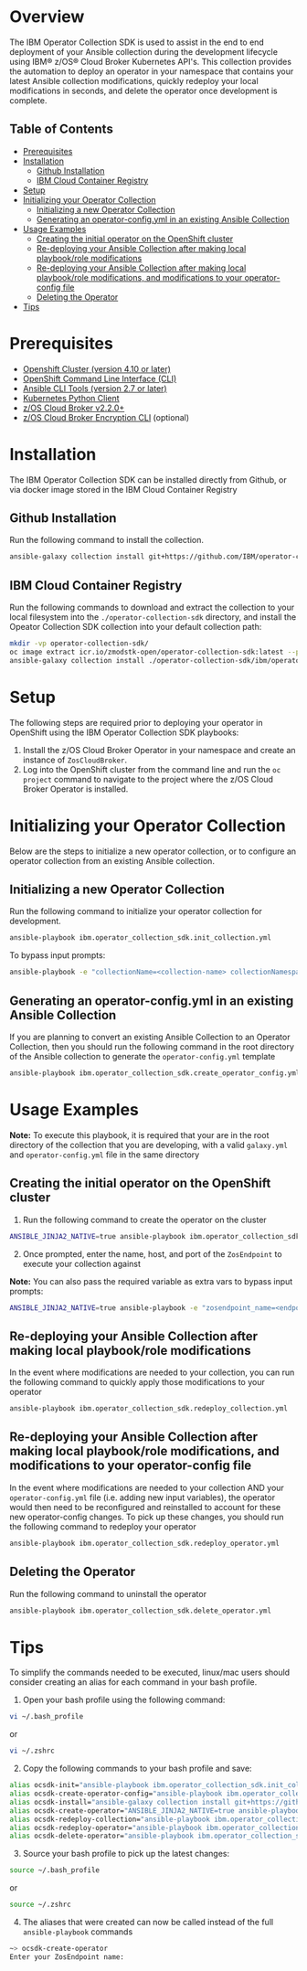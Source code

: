# Overview <!-- omit from toc -->
The IBM Operator Collection SDK is used to assist in the end to end deployment of your Ansible collection during the development lifecycle using IBM® z/OS® Cloud Broker Kubernetes API's. This collection provides the automation to deploy an operator in your namespace that contains your latest Ansible collection modifications, quickly redeploy your local modifications in seconds, and delete the operator once development is complete.

## Table of Contents
- [Prerequisites](#prerequisites)
- [Installation](#installation)
  - [Github Installation](#github-installation)
  - [IBM Cloud Container Registry](#ibm-cloud-container-registry)
- [Setup](#setup)
- [Initializing your Operator Collection](#initializing-your-operator-collection)
  - [Initializing a new Operator Collection](#initializing-a-new-operator-collection)
  - [Generating an operator-config.yml in an existing Ansible Collection](#generating-an-operator-configyml-in-an-existing-ansible-collection)
- [Usage Examples](#usage-examples)
  - [Creating the initial operator on the OpenShift cluster](#creating-the-initial-operator-on-the-openshift-cluster)
  - [Re-deploying your Ansible Collection after making local playbook/role modifications](#re-deploying-your-ansible-collection-after-making-local-playbookrole-modifications)
  - [Re-deploying your Ansible Collection after making local playbook/role modifications, and modifications to your operator-config file](#re-deploying-your-ansible-collection-after-making-local-playbookrole-modifications-and-modifications-to-your-operator-config-file)
  - [Deleting the Operator](#deleting-the-operator)
- [Tips](#tips)

# Prerequisites
- [Openshift Cluster (version 4.10 or later)][openshift]
- [OpenShift Command Line Interface (CLI)][openshift-cli]
- [Ansible CLI Tools (version 2.7 or later)][ansible]
- [Kubernetes Python Client][kubernetes]
- [z/OS Cloud Broker v2.2.0+][broker]
- [z/OS Cloud Broker Encryption CLI][cli] (optional)
  
# Installation
The IBM Operator Collection SDK can be installed directly from Github, or via docker image stored in the IBM Cloud Container Registry

## Github Installation
Run the following command to install the collection.

```bash
ansible-galaxy collection install git+https://github.com/IBM/operator-collection-sdk.git#ibm/operator_collection_sdk -f
```

## IBM Cloud Container Registry
Run the following commands to download and extract the collection to your local filesystem into the `./operator-collection-sdk` directory, and install the Opeator Collection SDK collection into your default collection path:

```bash
mkdir -vp operator-collection-sdk/
oc image extract icr.io/zmodstk-open/operator-collection-sdk:latest --path /:operator-collection-sdk/ --confirm
ansible-galaxy collection install ./operator-collection-sdk/ibm/operator_collection_sdk -f
```

# Setup
The following steps are required prior to deploying your operator in OpenShift using the IBM Operator Collection SDK playbooks:

1. Install the z/OS Cloud Broker Operator in your namespace and create an instance of `ZosCloudBroker`.
2. Log into the OpenShift cluster from the command line and run the `oc project` command to navigate to the project where the z/OS Cloud Broker Operator is installed.

# Initializing your Operator Collection
Below are the steps to initialize a new operator collection, or to configure an operator collection from an existing Ansible collection.

## Initializing a new Operator Collection
Run the following command to initialize your operator collection for development.

```bash
ansible-playbook ibm.operator_collection_sdk.init_collection.yml 
```

To bypass input prompts:
```bash
ansible-playbook -e "collectionName=<collection-name> collectionNamespace=<collection-namespace>" ibm.operator_collection_sdk.init_collection.yml
```

## Generating an operator-config.yml in an existing Ansible Collection
If you are planning to convert an existing Ansible Collection to an Operator Collection, then you should run the following command in the root directory of the Ansible collection to generate the `operator-config.yml` template

```bash
ansible-playbook ibm.operator_collection_sdk.create_operator_config.yml
```

# Usage Examples
**Note:** To execute this playbook, it is required that your are in the root directory of the collection that you are developing, with a valid `galaxy.yml` and `operator-config.yml` file in the same directory

## Creating the initial operator on the OpenShift cluster
1. Run the following command to create the operator on the cluster

```bash
ANSIBLE_JINJA2_NATIVE=true ansible-playbook ibm.operator_collection_sdk.create_operator.yml
```
2. Once prompted, enter the name, host, and port of the `ZosEndpoint` to execute your collection against

**Note:** You can also pass the required variable as extra vars to bypass input prompts:
```bash
ANSIBLE_JINJA2_NATIVE=true ansible-playbook -e "zosendpoint_name=<endpoint-name> zosendpoint_host=<host> zosendpoint_port=<port> username=<user> ssh_key=<ssh-key-path> passphrase=''" ibm.operator_collection_sdk.create_operator.yml
```

## Re-deploying your Ansible Collection after making local playbook/role modifications

In the event where modifications are needed to your collection, you can run the following command to quickly apply those modifications to your operator

```bash
ansible-playbook ibm.operator_collection_sdk.redeploy_collection.yml
```

## Re-deploying your Ansible Collection after making local playbook/role modifications, and modifications to your operator-config file

In the event where modifications are needed to your collection AND your `operator-config.yml` file (i.e. adding new input variables), the operator would then need to be reconfigured and reinstalled to account for these new operator-config changes. To pick up these changes, you should run the following command to redeploy your operator

```bash
ansible-playbook ibm.operator_collection_sdk.redeploy_operator.yml
```

## Deleting the Operator
Run the following command to uninstall the operator

```bash
ansible-playbook ibm.operator_collection_sdk.delete_operator.yml 
```


# Tips
To simplify the commands needed to be executed, linux/mac users should consider creating an alias for each command in your bash profile.

1. Open your bash profile using the following command:

```bash
vi ~/.bash_profile
```

or 

```bash
vi ~/.zshrc
```

2. Copy the following commands to your bash profile and save:
   
```bash
alias ocsdk-init="ansible-playbook ibm.operator_collection_sdk.init_collection.yml"
alias ocsdk-create-operator-config="ansible-playbook ibm.operator_collection_sdk.create_operator_config.yml"
alias ocsdk-install="ansible-galaxy collection install git+https://github.com/IBM/operator-collection-sdk.git#ibm/operator_collection_sdk -f"
alias ocsdk-create-operator="ANSIBLE_JINJA2_NATIVE=true ansible-playbook ibm.operator_collection_sdk.create_operator.yml"
alias ocsdk-redeploy-collection="ansible-playbook ibm.operator_collection_sdk.redeploy_collection.yml"
alias ocsdk-redeploy-operator="ansible-playbook ibm.operator_collection_sdk.redeploy_operator.yml"
alias ocsdk-delete-operator="ansible-playbook ibm.operator_collection_sdk.delete_operator.yml"
```

3. Source your bash profile to pick up the latest changes:

```bash
source ~/.bash_profile
```
or

```bash
source ~/.zshrc
```

4. The aliases that were created can now be called instead of the full `ansible-playbook` commands

```bash
~> ocsdk-create-operator
Enter your ZosEndpoint name: 
```

[openshift]:https://www.redhat.com/en/technologies/cloud-computing/openshift
[openshift-cli]:https://docs.openshift.com/container-platform/4.13/cli_reference/openshift_cli/getting-started-cli.html#cli-installing-cli-web-console_cli-developer-commands
[ansible]:https://docs.ansible.com/ansible/latest/installation_guide/intro_installation.html#pip-install
[cli]:https://www.ibm.com/docs/en/cloud-paks/z-modernization-stack/2023.1?topic=credentials-installing-zoscb-encrypt-cli-tool
[kubernetes]:https://github.com/kubernetes-client/python#installation
[broker]:https://ibm.biz/ibm-zoscb-install
